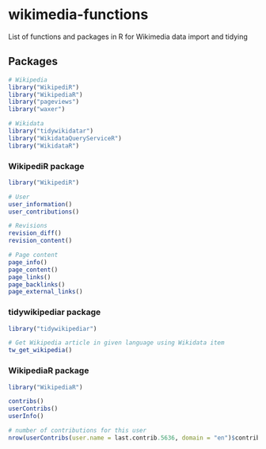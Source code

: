 # wikimedia-functions
List of functions and packages in R for Wikimedia data import and tidying

## Packages
```R
# Wikipedia
library("WikipediR")
library("WikipediaR")
library("pageviews")
library("waxer")

# Wikidata
library("tidywikidatar")
library("WikidataQueryServiceR")
library("WikidataR")
```

### WikipediR package
```R
library("WikipediR")

# User
user_information()
user_contributions()

# Revisions
revision_diff()
revision_content()

# Page content
page_info()
page_content()
page_links()
page_backlinks()
page_external_links()
```

### tidywikipediar package

```R
library("tidywikipediar")

# Get Wikipedia article in given language using Wikidata item
tw_get_wikipedia()
```

### WikipediaR package
```R
library("WikipediaR")

contribs()
userContribs()
userInfo()

# number of contributions for this user
nrow(userContribs(user.name = last.contrib.5636, domain = "en")$contribs)
```
